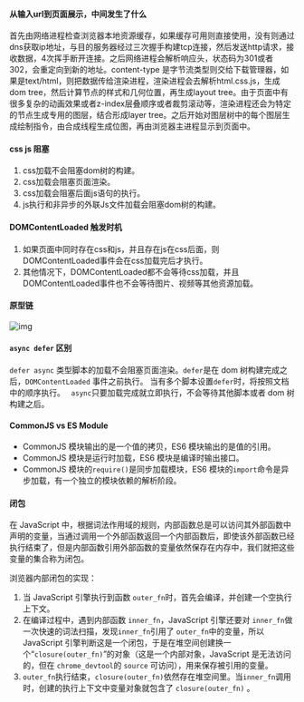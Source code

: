 #### 从输入url到页面展示，中间发生了什么

首先由网络进程检查浏览器本地资源缓存，如果缓存可用则直接使用，没有则通过dns获取ip地址，与目的服务器经过三次握手构建tcp连接，然后发送http请求，接收数据，4次挥手断开连接。之后网络进程会解析响应头，状态码为301或者302，会重定向到新的地址。content-type 是字节流类型则交给下载管理器，如果是text/html，则把数据传给渲染进程，渲染进程会去解析html.css.js，生成dom tree，然后计算节点的样式和几何位置，再生成layout tree。由于页面中有很多复杂的动画效果或者z-index层叠顺序或者裁剪滚动等，渲染进程还会为特定的节点生成专用的图层，结合形成layer tree。之后开始对图层树中的每个图层生成绘制指令，由合成线程生成位图，再由浏览器主进程显示到页面中。



#### css js 阻塞

1. css加载不会阻塞dom树的构建。
2. css加载会阻塞页面渲染。
3. css加载会阻塞后面js语句的执行。
4. js执行和非异步的外联Js文件加载会阻塞dom树的构建。



#### DOMContentLoaded 触发时机

1. 如果页面中同时存在css和js，并且存在js在css后面，则DOMContentLoaded事件会在css加载完后才执行。
2. 其他情况下，DOMContentLoaded都不会等待css加载，并且DOMContentLoaded事件也不会等待图片、视频等其他资源加载。



#### 原型链

![img](https://p3-juejin.byteimg.com/tos-cn-i-k3u1fbpfcp/84d8810caa3349e989a3a6c1de44f52a~tplv-k3u1fbpfcp-zoom-in-crop-mark:3024:0:0:0.awebp)



#### `async defer` 区别

`defer async` 类型脚本的加载不会阻塞页面渲染。` defer `是在 dom 树构建完成之后，`DOMContentLoaded` 事件之前执行。 当有多个脚本设置`defer`时，将按照文档中的顺序执行。 ` async`只要加载完成就立即执行，不会等待其他脚本或者 dom 树构建之后。



#### CommonJS vs ES Module

- CommonJS 模块输出的是一个值的拷贝，ES6 模块输出的是值的引用。
- CommonJS 模块是运行时加载，ES6 模块是编译时输出接口。
- CommonJS 模块的`require()`是同步加载模块，ES6 模块的`import`命令是异步加载，有一个独立的模块依赖的解析阶段。





#### 闭包

在 JavaScript 中，根据词法作用域的规则，内部函数总是可以访问其外部函数中声明的变量，当通过调用一个外部函数返回一个内部函数后，即使该外部函数已经执行结束了，但是内部函数引用外部函数的变量依然保存在内存中，我们就把这些变量的集合称为闭包。

浏览器内部闭包的实现：

1. 当 JavaScript 引擎执行到函数 `outer_fn`时，首先会编译，并创建一个空执行上下文。
2. 在编译过程中，遇到内部函数 `inner_fn`，JavaScript 引擎还要对 `inner_fn`做一次快速的词法扫描，发现`inner_fn`引用了 `outer_fn`中的变量，所以 JavaScript 引擎判断这是一个闭包，于是在堆空间创建换一个“`closure(outer_fn)`”的对象（这是一个内部对象，JavaScript 是无法访问的，但在 `chrome_devtool`的 `source` 可访问），用来保存被引用的变量。
3. `outer_fn`执行结束，`closure(outer_fn)`依然存在堆空间里。当`inner_fn`调用时，创建的执行上下文中变量对象就包含了 `closure(outer_fn)` 。

